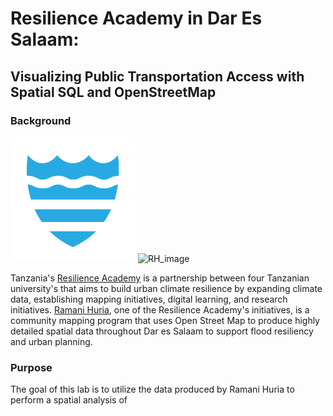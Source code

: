 # Resilience Academy in Dar Es Salaam: 
## Visualizing Public Transportation Access with Spatial SQL and OpenStreetMap

### Background 

![RA_image](photos/RA.png) ![RH_image](ramanihuria_logo.png)

Tanzania's [Resilience Academy](https://resilienceacademy.ac.tz/about-us/) is a partnership between four Tanzanian university's that aims to build urban climate resilience by expanding climate data, establishing mapping initiatives, digital learning, and research initiatives. [Ramani Huria](https://ramanihuria.org/en/), one of the Resilience Academy's initiatives, is a community mapping program that uses Open Street Map to produce highly detailed spatial data throughout Dar es Salaam to support flood resiliency and urban planning.

### Purpose

The goal of this lab is to utilize the data produced by Ramani Huria to perform a spatial analysis of
